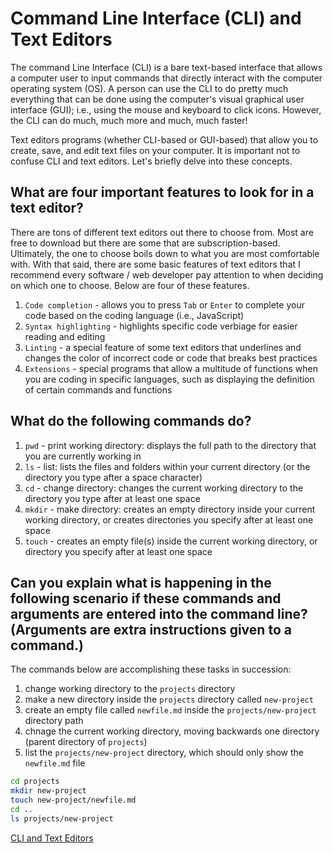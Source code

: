 # Command Line Interface (CLI) and Text Editors

The command Line Interface (CLI) is a bare text-based interface that allows a computer user to input commands that directly interact with the
computer operating system (OS). A person can use the CLI to do pretty much everything that can be done using the computer's visual graphical 
user interface (GUI); i.e., using the mouse and keyboard to click icons. However, the CLI can do much, much more and much, much faster!

Text editors programs (whether CLI-based or GUI-based) that allow you to create, save, and edit text files on your computer. It is important not
to confuse CLI and text editors. Let's briefly delve into these concepts.

## What are four important features to look for in a text editor?

There are tons of different text editors out there to choose from. Most are free to download but there are some that are subscription-based. Ultimately, 
the one to choose boils down to what you are most comfortable with. With that said, there are some basic features of text editors that I recommend 
every software / web developer pay attention to when deciding on which one to choose. Below are four of these features.
1. `Code completion` - allows you to press `Tab` or `Enter` to complete your code based on the coding language (i.e., JavaScript)
2. `Syntax highlighting` - highlights specific code verbiage for easier reading and editing
3. `Linting` - a special feature of some text editors that underlines and changes the color of incorrect code or code that breaks best practices
4. `Extensions` - special programs that allow a multitude of functions when you are coding in specific languages, such as displaying the definition of certain commands and functions

## What do the following commands do?

1. `pwd` - print working directory: displays the full path to the directory that you are currently working in
2. `ls` - list: lists the files and folders within your current directory (or the directory you type after a space character)
3. `cd` - change directory: changes the current working directory to the directory you type after at least one space
4. `mkdir` - make directory: creates an empty directory inside your current working directory, or creates directories you specify after at least one space
5. `touch` - creates an empty file(s) inside the current working directory, or directory you specify after at least one space

## Can you explain what is happening in the following scenario if these commands and arguments are entered into the command line? (Arguments are extra instructions given to a command.)

The commands below are accomplishing these tasks in succession:
1. change working directory to the `projects` directory
2. make a new directory inside the `projects` directory called `new-project`
3. create an empty file called `newfile.md` inside the `projects/new-project` directory path
4. chnage the current working directory, moving backwards one directory (parent directory of `projects`)
5. list the `projects/new-project` directory, which should only show the `newfile.md` file

```bash
cd projects
mkdir new-project
touch new-project/newfile.md
cd ..
ls projects/new-project
```

[CLI and Text Editors](https://ekowyawson.github.io/reading-notes/the-cli)
